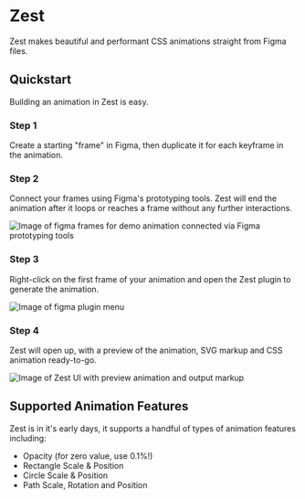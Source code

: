 # Zest
Zest makes beautiful and performant CSS animations straight from Figma files.

## Quickstart

Building an animation in Zest is easy.

### Step 1

Create a starting "frame" in Figma, then duplicate it for each keyframe in the animation.

### Step 2

Connect your frames using Figma's prototyping tools. Zest will end the animation after it loops or reaches a frame without any further interactions.

![Image of figma frames for demo animation connected via Figma prototyping tools](assets/images/step-1.jpg)

### Step 3

Right-click on the first frame of your animation and open the Zest plugin to generate the animation.

![Image of figma plugin menu](./assets/images/step-2.jpg)

### Step 4

Zest will open up, with a preview of the animation, SVG markup and CSS animation ready-to-go.

![Image of Zest UI with preview animation and output markup](./assets/images/step-3.jpg)


## Supported Animation Features

Zest is in it's early days, it supports a handful of types of animation features including:

 - Opacity (for zero value, use 0.1%!)
 - Rectangle Scale & Position
 - Circle Scale & Position
 - Path Scale, Rotation and Position